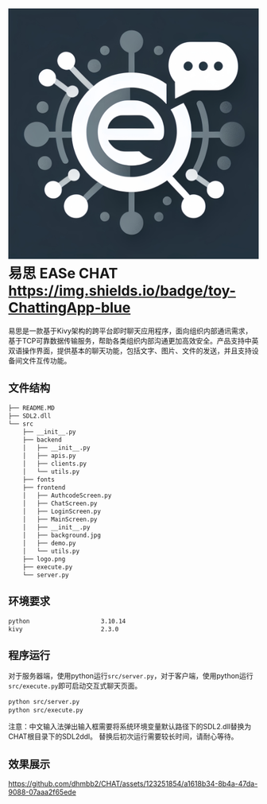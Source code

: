 # ![image](src/logo.png) 易思 EASe CHAT https://img.shields.io/badge/toy-ChattingApp-blue
易思是一款基于Kivy架构的跨平台即时聊天应用程序，面向组织内部通讯需求，基于TCP可靠数据传输服务，帮助各类组织内部沟通更加高效安全。产品支持中英双语操作界面，提供基本的聊天功能，包括文字、图片、文件的发送，并且支持设备间文件互传功能。

## 文件结构
```
├── README.MD
├── SDL2.dll
└── src
    ├── __init__.py
    ├── backend
    │   ├── __init__.py
    │   ├── apis.py
    │   ├── clients.py
    │   └── utils.py
    ├── fonts
    ├── frontend
    │   ├── AuthcodeScreen.py
    │   ├── ChatScreen.py
    │   ├── LoginScreen.py
    │   ├── MainScreen.py
    │   ├── __init__.py
    │   ├── background.jpg
    │   ├── demo.py
    │   └── utils.py
    ├── logo.png
    ├── execute.py
    └── server.py
```
## 环境要求
```
python                    3.10.14
kivy                      2.3.0
```

## 程序运行
对于服务器端，使用python运行`src/server.py`，对于客户端，使用python运行`src/execute.py`即可启动交互式聊天页面。
```sh
python src/server.py
python src/execute.py
```
注意：中文输入法弹出输入框需要将系统环境变量默认路径下的SDL2.dll替换为CHAT根目录下的SDL2ddl。
替换后初次运行需要较长时间，请耐心等待。

## 效果展示
https://github.com/dhmbb2/CHAT/assets/123251854/a1618b34-8b4a-47da-9088-07aaa2f65ede

